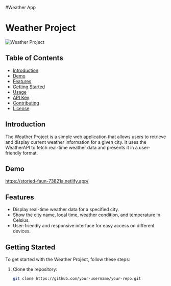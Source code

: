#Weather App


# Weather Project

![Weather Project](link-to-your-project-logo-or-screenshot.png)

## Table of Contents

- [Introduction](#introduction)
- [Demo](#demo)
- [Features](#features)
- [Getting Started](#getting-started)
- [Usage](#usage)
- [API Key](#api-key)
- [Contributing](#contributing)
- [License](#license)

## Introduction

The Weather Project is a simple web application that allows users to retrieve and display current weather information for a given city. It uses the WeatherAPI to fetch real-time weather data and presents it in a user-friendly format.

## Demo

<https://storied-faun-73821a.netlify.app/>

## Features

- Display real-time weather data for a specified city.
- Show the city name, local time, weather condition, and temperature in Celsius.
- User-friendly and responsive interface for easy access on different devices.

## Getting Started

To get started with the Weather Project, follow these steps:

1. Clone the repository:

   ```bash
   git clone https://github.com/your-username/your-repo.git
